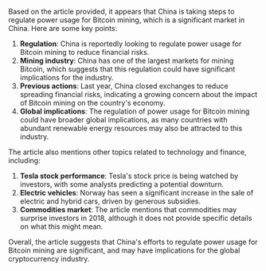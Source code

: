 Based on the article provided, it appears that China is taking steps to regulate power usage for Bitcoin mining, which is a significant market in China. Here are some key points:

1. **Regulation**: China is reportedly looking to regulate power usage for Bitcoin mining to reduce financial risks.
2. **Mining industry**: China has one of the largest markets for mining Bitcoin, which suggests that this regulation could have significant implications for the industry.
3. **Previous actions**: Last year, China closed exchanges to reduce spreading financial risks, indicating a growing concern about the impact of Bitcoin mining on the country's economy.
4. **Global implications**: The regulation of power usage for Bitcoin mining could have broader global implications, as many countries with abundant renewable energy resources may also be attracted to this industry.

The article also mentions other topics related to technology and finance, including:

1. **Tesla stock performance**: Tesla's stock price is being watched by investors, with some analysts predicting a potential downturn.
2. **Electric vehicles**: Norway has seen a significant increase in the sale of electric and hybrid cars, driven by generous subsidies.
3. **Commodities market**: The article mentions that commodities may surprise investors in 2018, although it does not provide specific details on what this might mean.

Overall, the article suggests that China's efforts to regulate power usage for Bitcoin mining are significant, and may have implications for the global cryptocurrency industry.